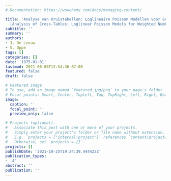 ```yaml
---
# Documentation: https://wowchemy.com/docs/managing-content/

title: 'Analyse van Kruistabellen: Loglineaire Poisson Modellen voor Gewogen Aantallen
  [Analysis of Cross-Tables: Loglinear Poisson Models for Weighted Numbers]'
subtitle: ''
summary: ''
authors:
- J. De Leeuw
- S. Oppe
tags: []
categories: []
date: '1975-01-01'
lastmod: 2021-06-06T12:54:36-07:00
featured: false
draft: false

# Featured image
# To use, add an image named `featured.jpg/png` to your page's folder.
# Focal points: Smart, Center, TopLeft, Top, TopRight, Left, Right, BottomLeft, Bottom, BottomRight.
image:
  caption: ''
  focal_point: ''
  preview_only: false

# Projects (optional).
#   Associate this post with one or more of your projects.
#   Simply enter your project's folder or file name without extension.
#   E.g. `projects = ["internal-project"]` references `content/project/deep-learning/index.md`.
#   Otherwise, set `projects = []`.
projects: []
publishDate: '2021-10-25T19:24:39.444422Z'
publication_types:
- '4'
abstract: ''
publication: ''
---
```

